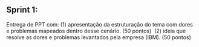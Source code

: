## Sprint 1: 
Entrega de PPT com: 
(1) apresentação da estruturação do tema com dores e problemas mapeados dentro desse cenário. (50 pontos) 
(2) ideia que resolve as dores e problemas levantados pela empresa (IBM). (50 pontos)